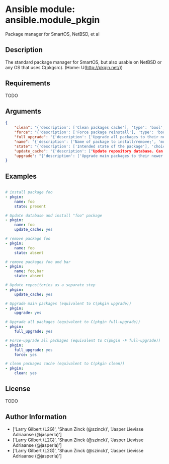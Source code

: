# Ansible module: ansible.module_pkgin


Package manager for SmartOS, NetBSD, et al

## Description

The standard package manager for SmartOS, but also usable on NetBSD or any OS that uses C(pkgsrc).  (Home: U(http://pkgin.net/))

## Requirements

TODO

## Arguments

``` json
{
    "clean": "{'description': ['Clean packages cache'], 'type': 'bool', 'default': False, 'version_added': '2.1'}",
    "force": "{'description': ['Force package reinstall'], 'type': 'bool', 'default': False, 'version_added': '2.1'}",
    "full_upgrade": "{'description': ['Upgrade all packages to their newer versions'], 'type': 'bool', 'default': False, 'version_added': '2.1'}",
    "name": "{'description': ['Name of package to install/remove;', 'multiple names may be given, separated by commas']}",
    "state": "{'description': ['Intended state of the package'], 'choices': ['present', 'absent'], 'default': 'present'}",
    "update_cache": "{'description': ["Update repository database. Can be run with other steps or on it's own."], 'type': 'bool', 'default': False, 'version_added': '2.1'}",
    "upgrade": "{'description': ['Upgrade main packages to their newer versions'], 'type': 'bool', 'default': False, 'version_added': '2.1'}",
}
```

## Examples


``` yaml

# install package foo
- pkgin:
    name: foo
    state: present

# Update database and install "foo" package
- pkgin:
    name: foo
    update_cache: yes

# remove package foo
- pkgin:
    name: foo
    state: absent

# remove packages foo and bar
- pkgin:
    name: foo,bar
    state: absent

# Update repositories as a separate step
- pkgin:
    update_cache: yes

# Upgrade main packages (equivalent to C(pkgin upgrade))
- pkgin:
    upgrade: yes

# Upgrade all packages (equivalent to C(pkgin full-upgrade))
- pkgin:
    full_upgrade: yes

# Force-upgrade all packages (equivalent to C(pkgin -F full-upgrade))
- pkgin:
    full_upgrade: yes
    force: yes

# clean packages cache (equivalent to C(pkgin clean))
- pkgin:
    clean: yes

```

## License

TODO

## Author Information
  - ['Larry Gilbert (L2G)', 'Shaun Zinck (@szinck)', 'Jasper Lievisse Adriaanse (@jasperla)']
  - ['Larry Gilbert (L2G)', 'Shaun Zinck (@szinck)', 'Jasper Lievisse Adriaanse (@jasperla)']
  - ['Larry Gilbert (L2G)', 'Shaun Zinck (@szinck)', 'Jasper Lievisse Adriaanse (@jasperla)']
